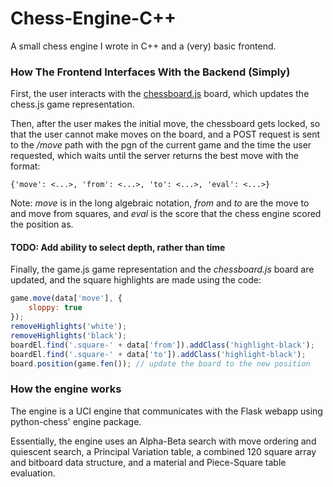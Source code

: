 # **Chess-Engine-C++**
A small chess engine I wrote in C++ and a (very) basic frontend.

### **How The Frontend Interfaces With the Backend (Simply)**

First, the user interacts with the [chessboard.js](https://chessboardjs.com) board, which updates the chess.js game representation.

Then, after the user makes the initial move, the chessboard gets locked, so that the user cannot make moves on the board, and a POST request is sent to the */move* path with the pgn of the current game and the time the user requested, which waits until the server returns the best move with the format:
```
{'move': <...>, 'from': <...>, 'to': <...>, 'eval': <...>}
```
Note: *move* is in the long algebraic notation, *from* and *to* are the move to and move from squares, and *eval* is the score that the chess engine scored the position as.

#### TODO: Add ability to select depth, rather than time

Finally, the game.js game representation and the *chessboard.js* board are updated, and the square highlights are made using the code:
```js
game.move(data['move'], {
    sloppy: true
});
removeHighlights('white');
removeHighlights('black');
boardEl.find('.square-' + data['from']).addClass('highlight-black');
boardEl.find('.square-' + data['to']).addClass('highlight-black'); 
board.position(game.fen()); // update the board to the new position
```

### **How the engine works**
The engine is a UCI engine that communicates with the Flask webapp using python-chess' engine package. 

Essentially, the engine uses an Alpha-Beta search with move ordering and quiescent search, a Principal Variation table, a combined 120 square array and bitboard data structure, and a material and Piece-Square table evaluation.
